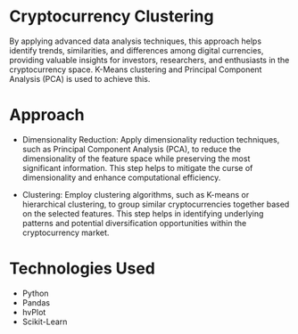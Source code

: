 # Cryptocurrency Clustering

By applying advanced data analysis techniques, this approach helps identify trends, similarities, and differences among digital currencies, providing valuable insights for investors, researchers, and enthusiasts in the cryptocurrency space. K-Means clustering and Principal Component Analysis (PCA) is used to achieve this.

# Approach

- Dimensionality Reduction: Apply dimensionality reduction techniques, such as Principal Component Analysis (PCA), to reduce the dimensionality of the feature space while preserving the most significant information. This step helps to mitigate the curse of dimensionality and enhance computational efficiency.

- Clustering: Employ clustering algorithms, such as K-means or hierarchical clustering, to group similar cryptocurrencies together based on the selected features. This step helps in identifying underlying patterns and potential diversification opportunities within the cryptocurrency market.

# Technologies Used

* Python
* Pandas
* hvPlot
* Scikit-Learn
